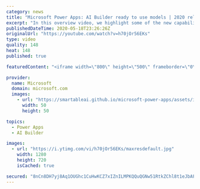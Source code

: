 ```yaml
---
category: news
title: "Microsoft Power Apps: AI Builder ready to use models | 2020 release wave 1 overview"
excerpt: "In this overview video, we highlight some of the new capabilities included in the latest update to Microsoft Power Apps, AI Builder ready to use models.     Here are the capabilities covered:   • Entity extraction helps you by identifying and extracting people, dates, places, locations, etc. from text"
publishedDateTime: 2020-05-18T23:26:26Z
originalUrl: "https://youtube.com/watch?v=h70jOr56EKs"
type: video
quality: 148
heat: 148
published: true

featuredContent: "<iframe width=\"800\" height=\"500\" frameborder=\"0\" src=\"https://www.youtube.com/embed/h70jOr56EKs\" allow=\"accelerometer; autoplay; encrypted-media; gyroscope; picture-in-picture\" allowfullscreen></iframe>"

provider:
  name: Microsoft
  domain: microsoft.com
  images:
    - url: "https://smartableai.github.io/microsoft-power-apps/assets/images/organizations/microsoft.com-50x50.jpg"
      width: 50
      height: 50

topics:
  - Power Apps
  - AI Builder

images:
  - url: "https://i.ytimg.com/vi/h70jOr56EKs/maxresdefault.jpg"
    width: 1280
    height: 720
    isCached: true

secured: "8nCn8DH7yj8Aq1OUGhc1CuHwKCZ7xIZnILMPKQQuQGNw51RtkZChl8t1eJbAFd6C0gCYS//TYm3PC6gJBCsTSndJCINRKQsC85+MtXWg5rTp+czH4WDqYQLdCdFItIEj7ChUyQn5X3R3VsPcUDvX35ppUDl78wU+ZyT/s5RbnIgeIfWBI942hNWJiLmCSWjNyQuZpGZvkWTofWJseSur23mWvVKMn5Mc+ga4uPGMwHiKJa1X/0C5VlGI6uCR1EoOSrO3bWa/xq0pH0klbIvwU6ulewsC2ZicdlpP0KW+zbWjpxx3qlSe4yB16RspREnyTTp4pOk9OyVaH+cIQH6Kd0utRYM1KEhEt1WrkmqKD35auKM968r2+2qOT/QkUaDhgutJQZovqFvYCjOqH6sUFAMQgHY5IhKZzEzS6xb9nVASYblVoT359Wt0irSc/q2S;bfJKSypwkxT5gNr8/z1v6Q=="
---
```


